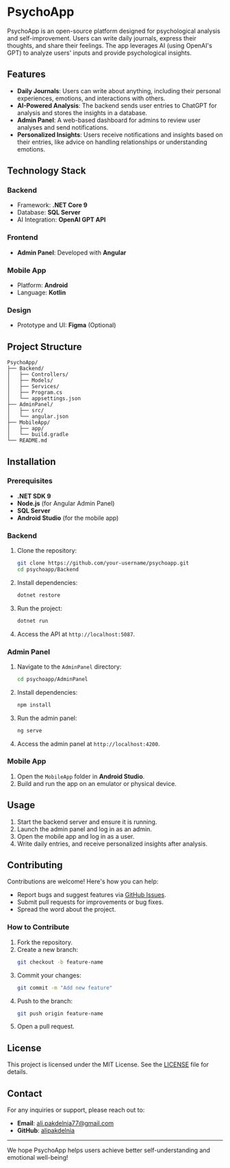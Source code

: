 # PsychoApp

PsychoApp is an open-source platform designed for psychological analysis and self-improvement. Users can write daily journals, express their thoughts, and share their feelings. The app leverages AI (using OpenAI's GPT) to analyze users' inputs and provide psychological insights.

## Features

- **Daily Journals**: Users can write about anything, including their personal experiences, emotions, and interactions with others.
- **AI-Powered Analysis**: The backend sends user entries to ChatGPT for analysis and stores the insights in a database.
- **Admin Panel**: A web-based dashboard for admins to review user analyses and send notifications.
- **Personalized Insights**: Users receive notifications and insights based on their entries, like advice on handling relationships or understanding emotions.

## Technology Stack

### Backend
- Framework: **.NET Core 9**
- Database: **SQL Server**
- AI Integration: **OpenAI GPT API**

### Frontend
- **Admin Panel**: Developed with **Angular**

### Mobile App
- Platform: **Android**
- Language: **Kotlin**

### Design
- Prototype and UI: **Figma** (Optional)

## Project Structure

```
PsychoApp/
├── Backend/
│   ├── Controllers/
│   ├── Models/
│   ├── Services/
│   ├── Program.cs
│   └── appsettings.json
├── AdminPanel/
│   ├── src/
│   └── angular.json
├── MobileApp/
│   ├── app/
│   └── build.gradle
└── README.md
```

## Installation

### Prerequisites
- **.NET SDK 9**
- **Node.js** (for Angular Admin Panel)
- **SQL Server**
- **Android Studio** (for the mobile app)

### Backend
1. Clone the repository:
    ```bash
    git clone https://github.com/your-username/psychoapp.git
    cd psychoapp/Backend
    ```
2. Install dependencies:
    ```bash
    dotnet restore
    ```
3. Run the project:
    ```bash
    dotnet run
    ```
4. Access the API at `http://localhost:5087`.

### Admin Panel
1. Navigate to the `AdminPanel` directory:
    ```bash
    cd psychoapp/AdminPanel
    ```
2. Install dependencies:
    ```bash
    npm install
    ```
3. Run the admin panel:
    ```bash
    ng serve
    ```
4. Access the admin panel at `http://localhost:4200`.

### Mobile App
1. Open the `MobileApp` folder in **Android Studio**.
2. Build and run the app on an emulator or physical device.

## Usage

1. Start the backend server and ensure it is running.
2. Launch the admin panel and log in as an admin.
3. Open the mobile app and log in as a user.
4. Write daily entries, and receive personalized insights after analysis.

## Contributing

Contributions are welcome! Here's how you can help:
- Report bugs and suggest features via [GitHub Issues](https://github.com/alipakdelnia/psychoapp/issues).
- Submit pull requests for improvements or bug fixes.
- Spread the word about the project.

### How to Contribute
1. Fork the repository.
2. Create a new branch:
    ```bash
    git checkout -b feature-name
    ```
3. Commit your changes:
    ```bash
    git commit -m "Add new feature"
    ```
4. Push to the branch:
    ```bash
    git push origin feature-name
    ```
5. Open a pull request.

## License

This project is licensed under the MIT License. See the [LICENSE](LICENSE) file for details.

## Contact

For any inquiries or support, please reach out to:
- **Email**: ali.pakdelnia77@gmail.com
- **GitHub**: [alipakdelnia](https://github.com/alipakdelnia)

---

We hope PsychoApp helps users achieve better self-understanding and emotional well-being!
